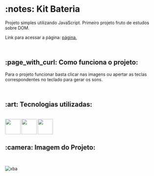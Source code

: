 <h1>:notes: Kit Bateria</h1>
<p>Projeto simples utilizando JavaScript. Primeiro projeto fruto de estudos sobre DOM.</p>
<p>Link para acessar a página: <a href="https://danieldosanjosveleda.github.io/kit_bateria/">página.</a></p>
<br>

<h2>:page_with_curl: Como funciona o projeto:</h2>
<p>Para o projeto funcionar basta clicar nas imagens ou apertar as teclas correspondentes no teclado para gerar os sons.</p>
<br>
<h2>:art: Tecnologias utilizadas:</h2>
<br>
<div>
  <img align="left" heigth="50" width="50" src="https://cdn.jsdelivr.net/gh/devicons/devicon/icons/javascript/javascript-original.svg" />
  <img align="left" heigth="50" width="50" src="https://cdn.jsdelivr.net/gh/devicons/devicon/icons/html5/html5-original.svg" />
  <img align="left" heigth="50" width="50" src="https://cdn.jsdelivr.net/gh/devicons/devicon/icons/css3/css3-original.svg" />
</div>
<br>
<br>
<br>
<h2>:camera: Imagem do Projeto:</h2>
<br>

![xba](https://user-images.githubusercontent.com/104016282/211197350-492b9921-4f93-4ee7-843e-7536d7595c92.png)


